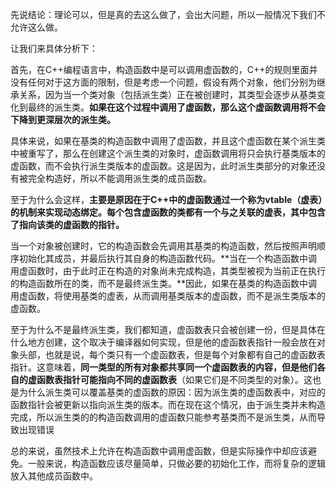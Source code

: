 先说结论：理论可以，但是真的去这么做了，会出大问题，所以一般情况下我们不允许这么做。



让我们来具体分析下：

​	首先，在C++编程语言中，构造函数中是可以调用虚函数的，C++的规则里面并没有任何对于这方面的限制，但是考虑一个问题，假设有两个对象，他们分别为继承关系，因为当一个类对象（包括派生类）正在被创建时，其类型会逐步从基类变化到最终的派生类。**如果在这个过程中调用了虚函数，那么这个虚函数调用将不会下降到更深层次的派生类。**

​	具体来说，如果在基类的构造函数中调用了虚函数，并且这个虚函数在某个派生类中被重写了，那么在创建这个派生类的对象时，虚函数调用将只会执行基类版本的虚函数，而不会执行派生类版本的虚函数。这是因为，此时派生类部分的对象还没有被完全构造好，所以不能调用派生类的成员函数。

​	至于为什么会这样，**主要是原因在于C++中的虚函数通过一个称为vtable（虚表）的机制来实现动态绑定。每个包含虚函数的类都有一个与之关联的虚表，其中包含了指向该类的虚函数的指针。**

​	当一个对象被创建时，它的构造函数会先调用其基类的构造函数，然后按照声明顺序初始化其成员，并最后执行其自身的构造函数代码。**当在一个构造函数中调用虚函数时，由于此时正在构造的对象尚未完成构造，其类型被视为当前正在执行的构造函数所在的类，而不是最终派生类。**因此，如果在基类的构造函数中调用虚函数，将使用基类的虚表，从而调用基类版本的虚函数，而不是派生类版本的虚函数。

​	至于为什么不是最终派生类，我们都知道，虚函数表只会被创建一份，但是具体在什么地方创建，这个取决于编译器如何实现，但是他的虚函数表指针一般会放在对象头部，也就是说，每个类只有一个虚函数表，但是每个对象都有自己的虚函数表指针。这意味着，**同一类型的所有对象都共享同一个虚函数表的内容，但是他们各自的虚函数表指针可能指向不同的虚函数表**（如果它们是不同类型的对象）。这也是为什么派生类可以覆盖基类的虚函数的原因：因为派生类的虚函数表中，对应的函数指针会被更新以指向派生类的版本。而在现在这个情况，由于派生类并未构造完成，所以派生类的的构造函数调用的虚函数只能参考基类而不是派生类，从而导致出现错误

​	总的来说，虽然技术上允许在构造函数中调用虚函数，但是实际操作中却应该避免。一般来说，构造函数应该尽量简单，只做必要的初始化工作，而将复杂的逻辑放入其他成员函数中。